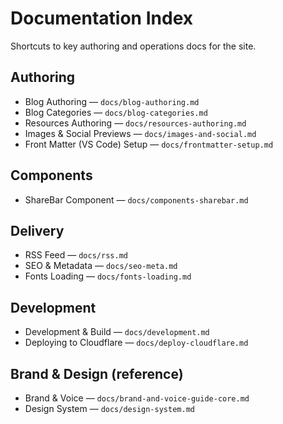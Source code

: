 # Documentation Index

Shortcuts to key authoring and operations docs for the site.

## Authoring

- Blog Authoring — `docs/blog-authoring.md`
- Blog Categories — `docs/blog-categories.md`
- Resources Authoring — `docs/resources-authoring.md`
- Images & Social Previews — `docs/images-and-social.md`
- Front Matter (VS Code) Setup — `docs/frontmatter-setup.md`

## Components

- ShareBar Component — `docs/components-sharebar.md`

## Delivery

- RSS Feed — `docs/rss.md`
- SEO & Metadata — `docs/seo-meta.md`
- Fonts Loading — `docs/fonts-loading.md`

## Development

- Development & Build — `docs/development.md`
- Deploying to Cloudflare — `docs/deploy-cloudflare.md`

## Brand & Design (reference)

- Brand & Voice — `docs/brand-and-voice-guide-core.md`
- Design System — `docs/design-system.md`

